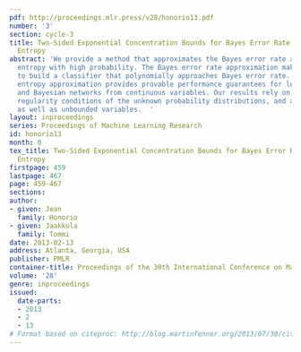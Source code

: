 ```yaml
---
pdf: http://proceedings.mlr.press/v28/honorio13.pdf
number: '3'
section: cycle-3
title: Two-Sided Exponential Concentration Bounds for Bayes Error Rate and Shannon
  Entropy
abstract: 'We provide a method that approximates the Bayes error rate and the Shannon
  entropy with high probability. The Bayes error rate approximation makes possible
  to build a classifier that polynomially approaches Bayes error rate. The Shannon
  entropy approximation provides provable performance guarantees for learning trees
  and Bayesian networks from continuous variables. Our results rely on some reasonable
  regularity conditions of the unknown probability distributions, and apply to bounded
  as well as unbounded variables.  '
layout: inproceedings
series: Proceedings of Machine Learning Research
id: honorio13
month: 0
tex_title: Two-Sided Exponential Concentration Bounds for Bayes Error Rate and Shannon
  Entropy
firstpage: 459
lastpage: 467
page: 459-467
sections: 
author:
- given: Jean
  family: Honorio
- given: Jaakkola
  family: Tommi
date: 2013-02-13
address: Atlanta, Georgia, USA
publisher: PMLR
container-title: Proceedings of the 30th International Conference on Machine Learning
volume: '28'
genre: inproceedings
issued:
  date-parts:
  - 2013
  - 2
  - 13
# Format based on citeproc: http://blog.martinfenner.org/2013/07/30/citeproc-yaml-for-bibliographies/
---
```

